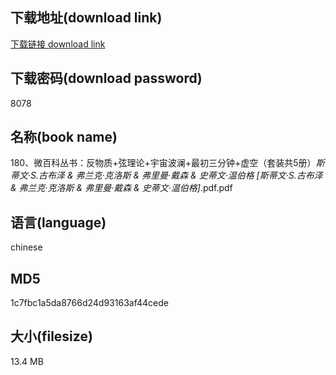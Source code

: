 ## 下载地址(download link)
[下载链接 download link](https://voluble-croquembouche-d321dc.netlify.app/?s=180%E3%80%81%E5%BE%AE%E7%99%BE%E7%A7%91%E4%B8%9B%E4%B9%A6%EF%BC%9A%E5%8F%8D%E7%89%A9%E8%B4%A8%2B%E5%BC%A6%E7%90%86%E8%AE%BA%2B%E5%AE%87%E5%AE%99%E6%B3%A2%E6%BE%9C%2B%E6%9C%80%E5%88%9D%E4%B8%89%E5%88%86%E9%92%9F%2B%E8%99%9A%E7%A9%BA%EF%BC%88%E5%A5%97%E8%A3%85%E5%85%B15%E5%86%8C%EF%BC%89_%E6%96%AF%E8%92%82%E6%96%87%C2%B7S.%E5%8F%A4%E5%B8%83%E6%B3%BD+%26+%E5%BC%97%E5%85%B0%E5%85%8B%C2%B7%E5%85%8B%E6%B4%9B%E6%96%AF+%26+%E5%BC%97%E9%87%8C%E6%9B%BC%C2%B7%E6%88%B4%E6%A3%AE+%26+%E5%8F%B2%E8%92%82%E6%96%87%C2%B7%E6%B8%A9%E4%BC%AF%E6%A0%BC+%5B%E6%96%AF%E8%92%82%E6%96%87%C2%B7S.%E5%8F%A4%E5%B8%83%E6%B3%BD+%26+%E5%BC%97%E5%85%B0%E5%85%8B%C2%B7%E5%85%8B%E6%B4%9B%E6%96%AF+%26+%E5%BC%97%E9%87%8C%E6%9B%BC%C2%B7%E6%88%B4%E6%A3%AE+%26+%E5%8F%B2%E8%92%82%E6%96%87%C2%B7%E6%B8%A9%E4%BC%AF%E6%A0%BC%5D_.pdf)

## 下载密码(download password)
8078

## 名称(book name)
180、微百科丛书：反物质+弦理论+宇宙波澜+最初三分钟+虚空（套装共5册）_斯蒂文·S.古布泽 & 弗兰克·克洛斯 & 弗里曼·戴森 & 史蒂文·温伯格 [斯蒂文·S.古布泽 & 弗兰克·克洛斯 & 弗里曼·戴森 & 史蒂文·温伯格]_.pdf.pdf

## 语言(language)
chinese

## MD5
1c7fbc1a5da8766d24d93163af44cede

## 大小(filesize)
13.4 MB
